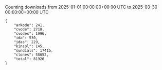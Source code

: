 
Counting downloads from 2025-01-01 00:00:00+00:00 UTC to 2025-03-30 00:00:00+00:00 UTC

```
{
    "arkode": 241,
    "cvode": 2718,
    "cvodes": 1996,
    "ida": 530,
    "idas": 229,
    "kinsol": 145,
    "sundials": 17415,
    "clones": 58652,
    "total": 81926
}
```
